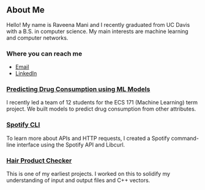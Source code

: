 ## About Me

Hello! My name is Raveena Mani and I recently graduated from UC Davis with a B.S. in computer science. My main interests are machine learning and computer networks.

### Where you can reach me
- [Email](mailto:rmani@ucdavis.edu)
- [LinkedIn](https://www.linkedin.com/in/raveena-mani/)

### [Predicting Drug Consumption using ML Models](https://github.com/lucasrod25/drug-consumption-analysis)
I recently led a team of 12 students for the ECS 171 (Machine Learning) term project. We built models to predict drug consumption from other attributes.

### [Spotify CLI](https://github.com/raveenam0/spotify-cli)
To learn more about APIs and HTTP requests, I created a Spotify command-line interface using the Spotify API and Libcurl.

### [Hair Product Checker](https://github.com/raveenam0/hair-product-checker)
This is one of my earliest projects. I worked on this to solidify my understanding of input and output files and C++ vectors.
